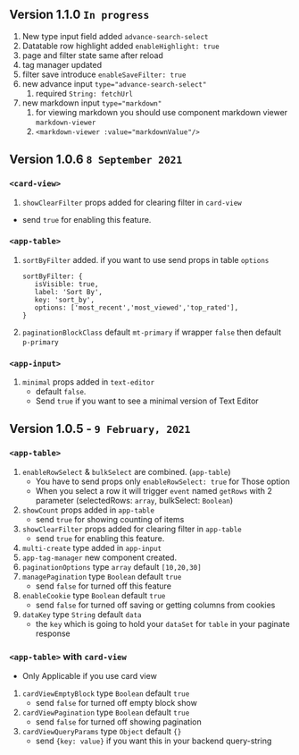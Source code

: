 ## Version 1.1.0 `In progress`
1. New type input field added `advance-search-select` 
2. Datatable row highlight added `enableHighlight: true`
3. page and filter state same after reload
4. tag manager updated
5. filter save introduce `enableSaveFilter: true`
6. new advance input `type="advance-search-select"`
   1. required `String: fetchUrl`
7. new markdown input `type="markdown"`
   1. for viewing markdown you should use component markdown viewer `markdown-viewer`
   2. `<markdown-viewer :value="markdownValue"/>`


## Version 1.0.6 `8 September 2021`

### `<card-view>`
1.  `showClearFilter` props added for clearing filter in `card-view`
   - send `true` for enabling this feature.

### `<app-table>`

1. `sortByFilter` added. if you want to use send props in table `options`
    ```
   sortByFilter: {
       isVisible: true,
       label: 'Sort By',
       key: 'sort_by',
       options: ['most_recent','most_viewed','top_rated'],
   }
   ```
2. `paginationBlockClass` default `mt-primary` if wrapper `false` then default `p-primary`

### `<app-input>`

1. `minimal` props added in `text-editor`
    - default `false`.
    - Send `true` if you want to see a minimal version of Text Editor

## Version 1.0.5 - `9 February, 2021`

### `<app-table>`

1. `enableRowSelect` & `bulkSelect` are combined. (`app-table`)
    - You have to send props only `enableRowSelect: true` for Those option
    - When you select a row it will trigger `event` named `getRows` with 2 parameter (selectedRows: `array`,
      bulkSelect: `Boolean`)
2. `showCount` props added in `app-table`
    - send `true` for showing counting of items
3. `showClearFilter` props added for clearing filter in `app-table`
    - send `true` for enabling this feature.
4. `multi-create` type added in `app-input`
5. `app-tag-manager` new component created.
6. `paginationOptions` type `array` default `[10,20,30]`
7. `managePagination` type `Boolean` default `true`
    - send `false` for turned off this feature
8. `enableCookie` type `Boolean` default `true`
    - send `false` for turned off saving or getting columns from cookies
9. `dataKey` type `String` default `data`
    - the `key` which is going to hold your `dataSet` for `table` in your paginate response

### `<app-table>` with `card-view`

- Only Applicable if you use card view

1. `cardViewEmptyBlock` type `Boolean` default `true`
    - send `false` for turned off empty block show
2. `cardViewPagination` type `Boolean` default `true`
    - send `false` for turned off showing pagination
3. `cardViewQueryParams` type `Object` default `{}`
    - send `{key: value}` if you want this in your backend query-string
